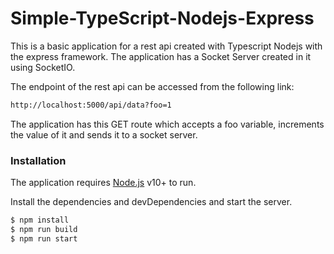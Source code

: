 # Simple-TypeScript-Nodejs-Express

This is a basic application for a rest api created with Typescript Nodejs with the express framework. The application has a Socket Server created in it using SocketIO.

The endpoint of the rest api can be accessed from the following link:

```sh
http://localhost:5000/api/data?foo=1
```

The application has this GET route which accepts a foo variable, increments the value of it and sends it to a socket server.

### Installation

The application requires [Node.js](https://nodejs.org/) v10+ to run.

Install the dependencies and devDependencies and start the server.

```sh
$ npm install
$ npm run build
$ npm run start
```
